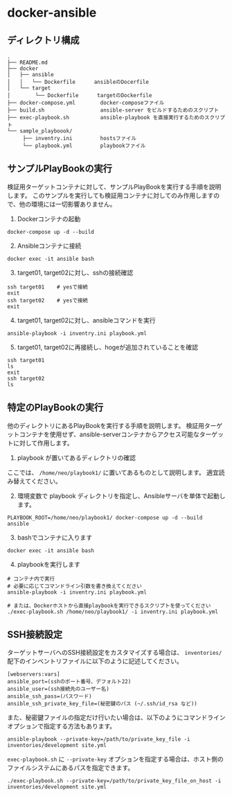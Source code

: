 # docker-ansible

## ディレクトリ構成
```
.
├── README.md
├── docker
│   ├── ansible
│   │   └── Dockerfile      ansibleのDocerfile
│   └── target
│        └── Dockerfile      targetのDockerfile
├── docker-compose.yml        docker-composeファイル
├── build.sh                  ansible-server をビルドするためのスクリプト
├── exec-playbook.sh          ansible-playbook を直接実行するためのスクリプト
└── sample_playboook/
     ├── inventry.ini         hostsファイル
     └── playbook.yml         playbookファイル
```

## サンプルPlayBookの実行

検証用ターゲットコンテナに対して、サンプルPlayBookを実行する手順を説明します。
このサンプルを実行しても検証用コンテナに対してのみ作用しますので、他の環境には一切影響ありません。

1. Dockerコンテナの起動
```
docker-compose up -d --build
```

2. Ansibleコンテナに接続
```
docker exec -it ansible bash
```

3. target01, target02に対し、sshの接続確認
```
ssh target01    # yesで接続
exit
ssh target02    # yesで接続
exit
```

4. target01, target02に対し、ansibleコマンドを実行
```
ansible-playbook -i inventry.ini playbook.yml
```

5. target01, target02に再接続し、hogeが追加されていることを確認
```
ssh target01
ls
exit
ssh target02
ls
```

## 特定のPlayBookの実行

他のディレクトリにあるPlayBookを実行する手順を説明します。
検証用ターゲットコンテナを使用せず、ansible-serverコンテナからアクセス可能なターゲットに対して作用します。

1. playbook が置いてあるディレクトリの確認

ここでは、 `/home/neo/playbook1/` に置いてあるものとして説明します。
適宜読み替えてください。

2. 環境変数で playbook ディレクトリを指定し、Ansibleサーバを単体で起動します。
```
PLAYBOOK_ROOT=/home/neo/playbook1/ docker-compose up -d --build ansible
```

3. bashでコンテナに入ります
```
docker exec -it ansible bash
```

4. playbookを実行します
```
# コンテナ内で実行
# 必要に応じてコマンドライン引数を書き換えてください
ansible-playbook -i inventry.ini playbook.yml

# または、Dockerホストから直接playbookを実行できるスクリプトを使ってください
./exec-playbook.sh /home/neo/playbook1/ -i inventry.ini playbook.yml
```

## SSH接続設定

ターゲットサーバへのSSH接続設定をカスタマイズする場合は、
`inventories/` 配下のインベントリファイルに以下のように記述してください。

```
[webservers:vars]
ansible_port=(sshのポート番号、デフォルト22)
ansible_user=(ssh接続先のユーザー名)
ansible_ssh_pass=(パスワード)
ansible_ssh_private_key_file=(秘密鍵のパス (~/.ssh/id_rsa など))
```

また、秘密鍵ファイルの指定だけ行いたい場合は、以下のようにコマンドラインオプションで指定する方法もあります。

```
ansible-playbook --private-key=/path/to/private_key_file -i inventories/development site.yml
```

`exec-playbook.sh` に `--private-key` オプションを指定する場合は、ホスト側のファイルシステムにあるパスを指定できます。

```
./exec-playbook.sh --private-key=/path/to/private_key_file_on_host -i inventories/development site.yml
```

